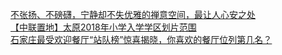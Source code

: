   
[不张扬、不磅礴，宁静却不失优雅的禅意空间，最让人心安之处](http://www.dianyue.me/archives/358/7gcfydqrjjcfltwu/)  
[【中联置地】太原2018年小学入学学区划片范围](http://www.dianyue.me/archives/931/vklyny0gyef3g6vi/)  
[石家庄最受欢迎餐厅“站队榜”惊喜揭晓，你喜欢的餐厅位列第几名？](http://www.dianyue.me/archives/056/swowt2dpu4ij4p09/)